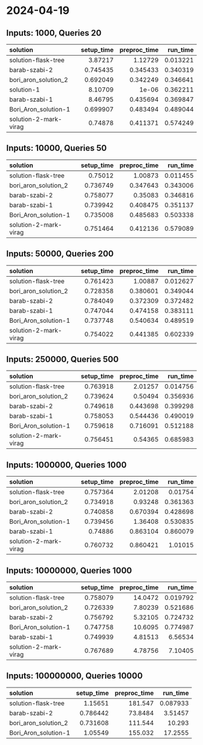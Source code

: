 # 2024-04-19

## Inputs: 1000, Queries 20

| solution              |   setup_time |   preproc_time |   run_time |
|:----------------------|-------------:|---------------:|-----------:|
| solution-flask-tree   |     3.87217  |       1.12729  |   0.013221 |
| barab-szabi-2         |     0.745435 |       0.345433 |   0.340319 |
| bori_aron_solution_2  |     0.692049 |       0.342249 |   0.346641 |
| solution-1            |     8.10709  |       1e-06    |   0.362211 |
| barab-szabi-1         |     8.46795  |       0.435694 |   0.369847 |
| Bori_Aron_solution-1  |     0.699907 |       0.483494 |   0.489044 |
| solution-2-mark-virag |     0.74878  |       0.411371 |   0.574249 |

## Inputs: 10000, Queries 50

| solution              |   setup_time |   preproc_time |   run_time |
|:----------------------|-------------:|---------------:|-----------:|
| solution-flask-tree   |     0.75012  |       1.00873  |   0.011455 |
| bori_aron_solution_2  |     0.736749 |       0.347643 |   0.343006 |
| barab-szabi-2         |     0.758077 |       0.35083  |   0.346816 |
| barab-szabi-1         |     0.739942 |       0.408475 |   0.351137 |
| Bori_Aron_solution-1  |     0.735008 |       0.485683 |   0.503338 |
| solution-2-mark-virag |     0.751464 |       0.412136 |   0.579089 |

## Inputs: 50000, Queries 200

| solution              |   setup_time |   preproc_time |   run_time |
|:----------------------|-------------:|---------------:|-----------:|
| solution-flask-tree   |     0.761423 |       1.00887  |   0.012627 |
| bori_aron_solution_2  |     0.728358 |       0.380601 |   0.349044 |
| barab-szabi-2         |     0.784049 |       0.372309 |   0.372482 |
| barab-szabi-1         |     0.747044 |       0.474158 |   0.383111 |
| Bori_Aron_solution-1  |     0.737748 |       0.540634 |   0.489519 |
| solution-2-mark-virag |     0.754022 |       0.441385 |   0.602339 |

## Inputs: 250000, Queries 500

| solution              |   setup_time |   preproc_time |   run_time |
|:----------------------|-------------:|---------------:|-----------:|
| solution-flask-tree   |     0.763918 |       2.01257  |   0.014756 |
| bori_aron_solution_2  |     0.739624 |       0.50494  |   0.356936 |
| barab-szabi-2         |     0.749618 |       0.443698 |   0.399298 |
| barab-szabi-1         |     0.758053 |       0.544436 |   0.490019 |
| Bori_Aron_solution-1  |     0.759618 |       0.716091 |   0.512188 |
| solution-2-mark-virag |     0.756451 |       0.54365  |   0.685983 |

## Inputs: 1000000, Queries 1000

| solution              |   setup_time |   preproc_time |   run_time |
|:----------------------|-------------:|---------------:|-----------:|
| solution-flask-tree   |     0.757364 |       2.01208  |   0.01754  |
| bori_aron_solution_2  |     0.734918 |       0.93248  |   0.361363 |
| barab-szabi-2         |     0.740858 |       0.670394 |   0.428698 |
| Bori_Aron_solution-1  |     0.739456 |       1.36408  |   0.530835 |
| barab-szabi-1         |     0.74886  |       0.863104 |   0.860079 |
| solution-2-mark-virag |     0.760732 |       0.860421 |   1.01015  |

## Inputs: 10000000, Queries 1000

| solution              |   setup_time |   preproc_time |   run_time |
|:----------------------|-------------:|---------------:|-----------:|
| solution-flask-tree   |     0.758079 |       14.0472  |   0.019792 |
| bori_aron_solution_2  |     0.726339 |        7.80239 |   0.521686 |
| barab-szabi-2         |     0.756792 |        5.32105 |   0.724732 |
| Bori_Aron_solution-1  |     0.747758 |       10.6095  |   0.774987 |
| barab-szabi-1         |     0.749939 |        4.81513 |   6.56534  |
| solution-2-mark-virag |     0.767689 |        4.78756 |   7.10405  |

## Inputs: 100000000, Queries 10000

| solution             |   setup_time |   preproc_time |   run_time |
|:---------------------|-------------:|---------------:|-----------:|
| solution-flask-tree  |     1.15651  |       181.547  |   0.087933 |
| barab-szabi-2        |     0.786442 |        73.8484 |   3.51457  |
| bori_aron_solution_2 |     0.731608 |       111.544  |  10.293    |
| Bori_Aron_solution-1 |     1.05549  |       155.032  |  17.2555   |